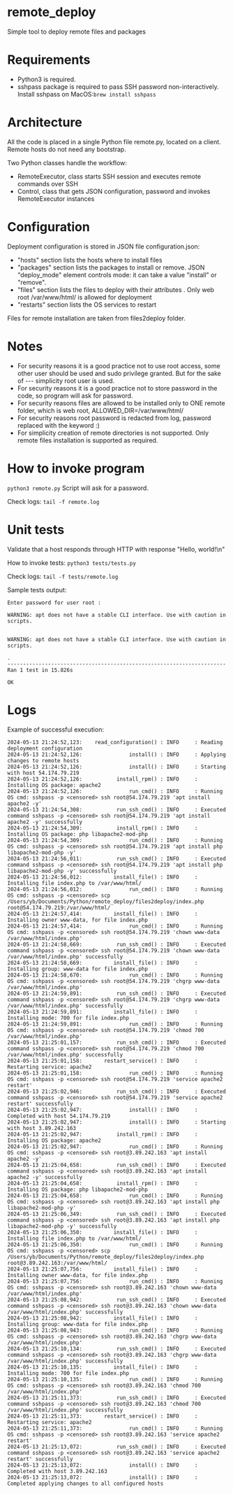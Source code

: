 # remote_deploy
Simple tool to deploy remote files and packages

# Requirements
- Python3 is required.
- sshpass package is required to pass SSH password non-interactively. Install sshpass on MacOS:```brew install sshpass```

# Architecture

All the code is placed in a single Python file remote.py, located on a client. Remote hosts do not need any bootstrap.  

Two Python classes handle the workflow:
- RemoteExecutor, class starts SSH session and executes remote commands over SSH
- Control, class that gets JSON configuration, password and invokes RemoteExecutor instances

# Configuration

Deployment configuration is stored in JSON file configuration.json:
- "hosts" section lists the hosts where to install files
- "packages" section lists the packages to install or remove. JSON "deploy_mode" element controls mode: it can take a value "install" or "remove".
- "files" section lists the files to deploy with their attributes . Only web root /var/www/html/ is allowed for deployment
- "restarts" section lists the OS services to restart  

Files for remote installation are taken from files2deploy folder.

# Notes
- For security reasons it is a good practice not to use root access, some other user should be used and sudo privilege granted. But for the sake of  --- simplicity root user is used.  
- For security reasons it is a good practice not to store password in the code, so program will ask for password.  
- For security reasons files are allowed to be installed only to ONE remote folder, which is web root, ALLOWED_DIR=/var/www/html/  
- For security reasons root password is redacted from log, password replaced with the keyword <censored> :)
- For simplicity creation of remote directories is not supported. Only remote files installation is supported as required.  

# How to invoke program
  ```python3 remote.py```
Script will ask for a password.  

Check logs:
```tail -f remote.log```

# Unit tests
Validate that a host responds through HTTP with response "Hello, world!\n"  

How to invoke tests:
  ```python3 tests/tests.py```

Check logs:
  ```tail -f tests/remote.log```

Sample tests output:

```
Enter password for user root :

WARNING: apt does not have a stable CLI interface. Use with caution in scripts.


WARNING: apt does not have a stable CLI interface. Use with caution in scripts.

.
----------------------------------------------------------------------
Ran 1 test in 15.826s

OK
```

# Logs

Example of successful execution:

```(base) yb@Yan-Home-Mac remote_deploy % tail -f remote.log
2024-05-13 21:24:52,123:    read_configuration() : INFO     : Reading deployment configuration
2024-05-13 21:24:52,126:               install() : INFO     : Applying changes to remote hosts
2024-05-13 21:24:52,126:               install() : INFO     : Starting with host 54.174.79.219
2024-05-13 21:24:52,126:           install_rpm() : INFO     : Installing OS package: apache2
2024-05-13 21:24:52,126:               run_cmd() : INFO     : Running OS cmd: sshpass -p <censored> ssh root@54.174.79.219 'apt install apache2 -y'
2024-05-13 21:24:54,308:           run_ssh_cmd() : INFO     : Executed command sshpass -p <censored> ssh root@54.174.79.219 'apt install apache2 -y' successfully
2024-05-13 21:24:54,309:           install_rpm() : INFO     : Installing OS package: php libapache2-mod-php
2024-05-13 21:24:54,309:               run_cmd() : INFO     : Running OS cmd: sshpass -p <censored> ssh root@54.174.79.219 'apt install php libapache2-mod-php -y'
2024-05-13 21:24:56,011:           run_ssh_cmd() : INFO     : Executed command sshpass -p <censored> ssh root@54.174.79.219 'apt install php libapache2-mod-php -y' successfully
2024-05-13 21:24:56,012:          install_file() : INFO     : Installing file index.php to /var/www/html/
2024-05-13 21:24:56,012:               run_cmd() : INFO     : Running OS cmd: sshpass -p <censored> scp /Users/yb/Documents/Python/remote_deploy/files2deploy/index.php root@54.174.79.219:/var/www/html/
2024-05-13 21:24:57,414:          install_file() : INFO     : Installing owner www-data, for file index.php
2024-05-13 21:24:57,414:               run_cmd() : INFO     : Running OS cmd: sshpass -p <censored> ssh root@54.174.79.219 'chown www-data /var/www/html/index.php'
2024-05-13 21:24:58,669:           run_ssh_cmd() : INFO     : Executed command sshpass -p <censored> ssh root@54.174.79.219 'chown www-data /var/www/html/index.php' successfully
2024-05-13 21:24:58,669:          install_file() : INFO     : Installing group: www-data for file index.php
2024-05-13 21:24:58,670:               run_cmd() : INFO     : Running OS cmd: sshpass -p <censored> ssh root@54.174.79.219 'chgrp www-data /var/www/html/index.php'
2024-05-13 21:24:59,891:           run_ssh_cmd() : INFO     : Executed command sshpass -p <censored> ssh root@54.174.79.219 'chgrp www-data /var/www/html/index.php' successfully
2024-05-13 21:24:59,891:          install_file() : INFO     : Installing mode: 700 for file index.php
2024-05-13 21:24:59,891:               run_cmd() : INFO     : Running OS cmd: sshpass -p <censored> ssh root@54.174.79.219 'chmod 700 /var/www/html/index.php'
2024-05-13 21:25:01,157:           run_ssh_cmd() : INFO     : Executed command sshpass -p <censored> ssh root@54.174.79.219 'chmod 700 /var/www/html/index.php' successfully
2024-05-13 21:25:01,158:       restart_service() : INFO     : Restarting service: apache2
2024-05-13 21:25:01,158:               run_cmd() : INFO     : Running OS cmd: sshpass -p <censored> ssh root@54.174.79.219 'service apache2 restart'
2024-05-13 21:25:02,946:           run_ssh_cmd() : INFO     : Executed command sshpass -p <censored> ssh root@54.174.79.219 'service apache2 restart' successfully
2024-05-13 21:25:02,947:               install() : INFO     : Completed with host 54.174.79.219
2024-05-13 21:25:02,947:               install() : INFO     : Starting with host 3.89.242.163
2024-05-13 21:25:02,947:           install_rpm() : INFO     : Installing OS package: apache2
2024-05-13 21:25:02,947:               run_cmd() : INFO     : Running OS cmd: sshpass -p <censored> ssh root@3.89.242.163 'apt install apache2 -y'
2024-05-13 21:25:04,658:           run_ssh_cmd() : INFO     : Executed command sshpass -p <censored> ssh root@3.89.242.163 'apt install apache2 -y' successfully
2024-05-13 21:25:04,658:           install_rpm() : INFO     : Installing OS package: php libapache2-mod-php
2024-05-13 21:25:04,658:               run_cmd() : INFO     : Running OS cmd: sshpass -p <censored> ssh root@3.89.242.163 'apt install php libapache2-mod-php -y'
2024-05-13 21:25:06,349:           run_ssh_cmd() : INFO     : Executed command sshpass -p <censored> ssh root@3.89.242.163 'apt install php libapache2-mod-php -y' successfully
2024-05-13 21:25:06,350:          install_file() : INFO     : Installing file index.php to /var/www/html/
2024-05-13 21:25:06,350:               run_cmd() : INFO     : Running OS cmd: sshpass -p <censored> scp /Users/yb/Documents/Python/remote_deploy/files2deploy/index.php root@3.89.242.163:/var/www/html/
2024-05-13 21:25:07,756:          install_file() : INFO     : Installing owner www-data, for file index.php
2024-05-13 21:25:07,756:               run_cmd() : INFO     : Running OS cmd: sshpass -p <censored> ssh root@3.89.242.163 'chown www-data /var/www/html/index.php'
2024-05-13 21:25:08,942:           run_ssh_cmd() : INFO     : Executed command sshpass -p <censored> ssh root@3.89.242.163 'chown www-data /var/www/html/index.php' successfully
2024-05-13 21:25:08,942:          install_file() : INFO     : Installing group: www-data for file index.php
2024-05-13 21:25:08,943:               run_cmd() : INFO     : Running OS cmd: sshpass -p <censored> ssh root@3.89.242.163 'chgrp www-data /var/www/html/index.php'
2024-05-13 21:25:10,134:           run_ssh_cmd() : INFO     : Executed command sshpass -p <censored> ssh root@3.89.242.163 'chgrp www-data /var/www/html/index.php' successfully
2024-05-13 21:25:10,135:          install_file() : INFO     : Installing mode: 700 for file index.php
2024-05-13 21:25:10,135:               run_cmd() : INFO     : Running OS cmd: sshpass -p <censored> ssh root@3.89.242.163 'chmod 700 /var/www/html/index.php'
2024-05-13 21:25:11,373:           run_ssh_cmd() : INFO     : Executed command sshpass -p <censored> ssh root@3.89.242.163 'chmod 700 /var/www/html/index.php' successfully
2024-05-13 21:25:11,373:       restart_service() : INFO     : Restarting service: apache2
2024-05-13 21:25:11,373:               run_cmd() : INFO     : Running OS cmd: sshpass -p <censored> ssh root@3.89.242.163 'service apache2 restart'
2024-05-13 21:25:13,072:           run_ssh_cmd() : INFO     : Executed command sshpass -p <censored> ssh root@3.89.242.163 'service apache2 restart' successfully
2024-05-13 21:25:13,072:               install() : INFO     : Completed with host 3.89.242.163
2024-05-13 21:25:13,072:               install() : INFO     : Completed applying changes to all configured hosts
```
